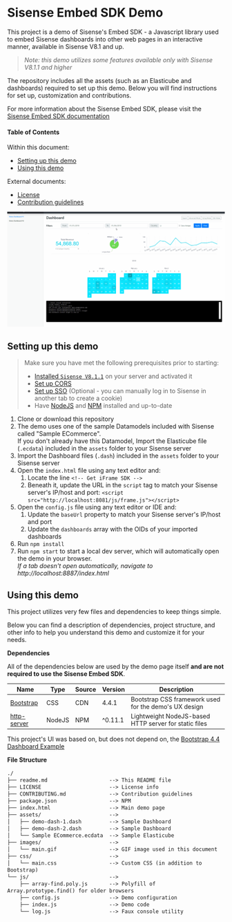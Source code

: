 # Sisense Embed SDK Demo

This project is a demo of Sisense's Embed SDK - a Javascript library used to embed Sisense dashboards into other web pages in an interactive manner, available in Sisense V8.1 and up.

> *Note: this demo utilizes some features available only with Sisense V8.1.1 and higher*

The repository includes all the assets (such as an Elasticube and dashboards) required to set up this demo. Below you will find instructions for set up, customization and contributions.

For more information about the Sisense Embed SDK, please visit the [Sisense Embed SDK documentation](https://developer.sisense.com/display/API2/Embed+SDK)

#### Table of Contents

Within this document:
 - [Setting up this demo](#setting-up-this-demo)
 - [Using this demo](#using-this-demo)

External documents:
 - [License](LICENSE)
 - [Contribution guidelines](CONTRIBUTING.md)

![demo](images/main.gif)

<!--

TODO LIST
=========

 - screenshots & gifs
 - code review

-->

## Setting up this demo

> Make sure you have met the following prerequisites prior to starting:
>  - [Installed `Sisense V8.1.1`](https://documentation.sisense.com/latest/getting-started/download-install.htm) on your server and activated it
>  - [Set up CORS](https://documentation.sisense.com/latest/content/cors.htm)
>  - [Set up SSO](https://documentation.sisense.com/latest/administration/user-management/single-sign-on/introduction-sso.htm) (Optional - you can manually log in to Sisense in another tab to create a cookie)
>  - Have [NodeJS](https://nodejs.org/en/) and [NPM](https://www.npmjs.com/) installed and up-to-date

1. Clone or download this repository
1. The demo uses one of the sample Datamodels included with Sisense called "Sample ECommerce".  
If you don't already have this Datamodel, Import the Elasticube file (`.ecdata`) included in the `assets` folder to your Sisense server
1. Import the Dashboard files (`.dash`) included in the `assets` folder to your Sisense server
1. Open the `index.html` file using any text editor and:
   1. Locate the line `<!-- Get iFrame SDK -->`
	1. Beneath it, update the URL in the `script` tag to match your Sisense server's IP/host and port: `<script src="http://localhost:8081/js/frame.js"></script>`
1. Open the `config.js` file using any text editor or IDE and:
   1. Update the `baseUrl` property to match your Sisense server's IP/host and port
   1. Update the `dashboards` array with the OIDs of your imported dashboards
1. Run `npm install`
1. Run `npm start` to start a local dev server, which will automatically open the demo in your browser.  
   _If a tab doesn't open automatically, navigate to http://localhost:8887/index.html_

## Using this demo

This project utilizes very few files and dependencies to keep things simple.

Below you can find a description of dependencies, project structure, and other info to help you understand this demo and customize it for your needs.

**Dependencies**

All of the dependencies below are used by the demo page itself **and are not required to use the Sisense Embed SDK**.

| Name | Type | Source | Version | Description |
|------|------|--------|---------|-------------|
| [Bootstrap](https://getbootstrap.com/) | CSS | CDN | 4.4.1 | Bootstrap CSS framework used for the demo's UX design |
| [http-server](https://www.npmjs.com/package/http-server) | NodeJS | NPM | ^0.11.1 | Lightweight NodeJS-based HTTP server for static files |

This project's UI was based on, but does not depend on, the [Bootstrap 4.4 Dashboard Example](https://getbootstrap.com/docs/4.4/examples/dashboard/)

**File Structure**

```
./
├── readme.md                    --> This README file
├── LICENSE                      --> License info
├── CONTRIBUTING.md              --> Contribution guidelines
├── package.json                 --> NPM
├── index.html                   --> Main demo page
├── assets/                      -->
│   ├── demo-dash-1.dash         --> Sample Dashboard
│   ├── demo-dash-2.dash         --> Sample Dashboard
│   └── Sample ECommerce.ecdata  --> Sample Elasticube
├── images/                      -->
│   └── main.gif                 --> GIF image used in this document
├── css/                         -->
│   └── main.css                 --> Custom CSS (in addition to Bootstrap)
└── js/                          -->
    ├── array-find.poly.js       --> Polyfill of Array.prototype.find() for older browsers
    ├── config.js                --> Demo configuration
    ├── index.js                 --> Demo code
    └── log.js                   --> Faux console utility
```